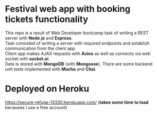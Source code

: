 # Festival web app with booking tickets functionality
This repo is a result of Web Developer bootcamp task of writing a REST server with **Node.js** and **Express**. \
Task consisted of writing a server with required endpoints and establish communication from the client app. \
Client app makes AJAX requests with **Axios** as well as connects via web socket with **socket.oi**. \
Data is stored with **MongoDB** (with **Mongoose**).
There are some backend unit tests implemented with **Mocha** and **Chai**.

# Deployed on Heroku
https://secure-refuge-13330.herokuapp.com/ (**takes some time to load** becauses I use a free account)
